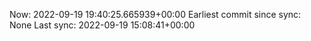 Now: 2022-09-19 19:40:25.665939+00:00 Earliest commit since sync: None Last sync: 2022-09-19 15:08:41+00:00
